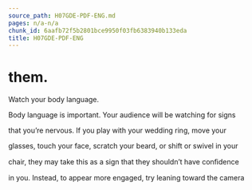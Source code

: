```yaml
---
source_path: H07GDE-PDF-ENG.md
pages: n/a-n/a
chunk_id: 6aafb72f5b2801bce9950f03fb6383940b133eda
title: H07GDE-PDF-ENG
---
```

# them.

Watch your body language.

Body language is important. Your audience will be watching for signs

that you’re nervous. If you play with your wedding ring, move your

glasses, touch your face, scratch your beard, or shift or swivel in your

chair, they may take this as a sign that they shouldn’t have conﬁdence

in you. Instead, to appear more engaged, try leaning toward the camera
